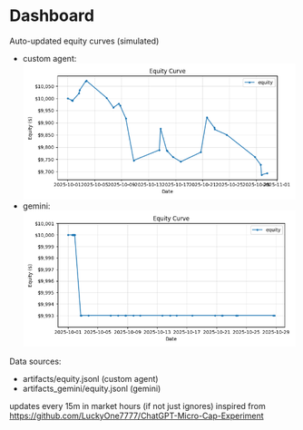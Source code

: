 # Dashboard

Auto-updated equity curves (simulated)

- custom agent: ![Equity Curve](artifacts/equity.png?v=a1d4e7b)
- gemini: ![Equity Curve (Gemini)](artifacts_gemini/equity.png?v=a1d4e7b)

Data sources:
- artifacts/equity.jsonl (custom agent)
- artifacts_gemini/equity.jsonl (gemini)

updates every 15m in market hours (if not just ignores)
inspired from https://github.com/LuckyOne7777/ChatGPT-Micro-Cap-Experiment